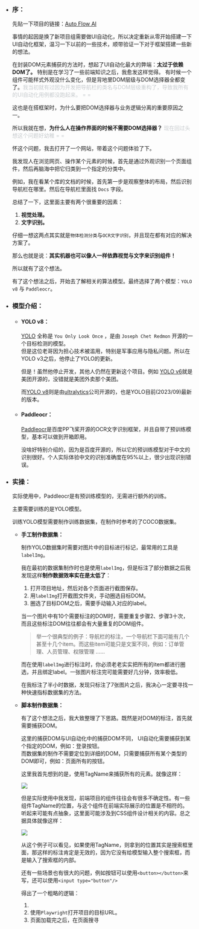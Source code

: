 - ### 序：

    先贴一下项目的链接：[Auto Flow AI](https://github.com/WongJingGitt/AutoFlowAI)

    事情的起因是换了新项目组需要做UI自动化，所以决定重新从零开始搭建一下UI自动化框架，温习一下以前的一些技术，顺带验证一下对于框架搭建一些新的想法。  
    
    在封装DOM元素捕获的方法时，想起了UI自动化最大的弊端：**太过于依赖DOM了。** 特别是在学习了一些前端知识之后，我愈发这样觉得。
    有时候一个组件可能样式外观没什么变化，但是背地里DOM层级与DOM选择器全都变了。<span style="color: rgb(198, 202, 205)">我当初就有过因为开发把导航栏的类名与DOM层级重构了，导致我所有的UI自动化用例都没跑起来。 = =</span>

    这也是在搭框架时，为什么要把DOM选择器与业务逻辑分离的重要原因之一。

    所以我就在想，**为什么人在操作界面的时候不需要DOM选择器？** <span style="color: rgb(198, 202, 205)">现在回过头想这个问题好幼稚 = =</span>

    怀这个问题，我去打开了一个网站，带着这个问题体验了下。

    我发现人在浏览网页、操作某个元素的时候，首先是通过外观识别一个页面组件，然后再脑海中把它归类到一个指定的分类中。
    
    例如，我在看某个库的文档的时候，首先第一步是观察整体的布局，然后识别导航栏在哪里。然后在导航栏里面找 `Docs` 字段。
    
    总结了一下，这里面主要有两个很重要的因素： 

    1. **视觉处理。**  
    2. **文字识别。** 

    仔细一想这两点其实就是`物体检测分类`与`OCR文字识别`，并且现在都有对应的解决方案了。

    那么也就是说：**其实机器也可以像人一样依靠视觉与文字来识别组件！**  
    
    所以就有了这个想法。

    有了这个想法之后，开始去了解相关的算法模型。最终选择了两个模型：`YOLO v8` 与 `Paddleocr`。  

- ### 模型介绍：
  
    - #### YOLO v8：
      
        [YOLO](https://pjreddie.com/) 全称是 `You Only Look Once` ，是由 `Joseph Chet Redmon` 开源的一个目标检测的模型。  
        但是这位老哥因为担心技术被滥用，特别是军事应用与隐私问题。所以在YOLO v3之后，他停止了YOLO的更新。  
  
        但是！虽然他停止开发，其他人仍然在更新这个项目。例如 [YOLO v6](https://github.com/meituan/YOLOv6)就是美团开源的，没错就是美团外卖那个美团。
        
        而[YOLO v8](https://github.com/ultralytics/ultralytics)则是由[ultralytics](https://ultralytics.com/)公司开源的，也是YOLO目前(2023/09)最新的版本。  
  
    - #### Paddleocr：
  
        [Paddleocr](https://github.com/PaddlePaddle/PaddleOCR)是百度PP飞桨开源的OCR文字识别框架，并且自带了预训练模型，基本可以做到开箱即用。 
  
        没啥好特别介绍的，因为是百度开源的，所以它的预训练模型对于中文的识别很好。个人实际体验中文的识别准确度在95%以上，很少出现识别错误。  
  
- ### 实操：

    实际使用中，Paddleocr是有预训练模型的，无需进行额外的训练。
    
    主要需要训练的是YOLO模型。  
    
    训练YOLO模型需要制作训练数据集，在制作时参考的了COCO数据集。

    - **手工制作数据集：**
        
        制作YOLO数据集时需要对图片中的目标进行标记，最常用的工具是`labelImg`。  

        我在最初的数据集制作时也是使用`labelImg`，但是标注了部分数据之后我发现这样**制作数据效率实在是太低了**：
  
        1. 打开项目地址，然后对各个页面进行截图保存。
        2. 用`labelImg`打开截图文件夹，手动圈选目标DOM。
        3. 圈选了目标DOM之后，需要手动输入对应的label。
      
        当一个图片中有10个需要标注的DOM时，需要重复步骤2、步骤3十次，而且这些标注DOM往往都会有大量重复的DOM组件。
        
        > 举一个很典型的例子：导航栏的标注，一个导航栏下面可能有几个甚至十几个item。而这些item可能只是文案不同，例如：订单管理、人员管理、权限管理 ......
  
        而在使用`labelImg`进行标注时，你必须老老实实把所有的item都进行圈选，并且绑定label。一张图片标注完可能需要好几分钟，效率极低。  

        在我标注了半小时数据，发现只标注了7张图片之后，我决心一定要寻找一种快速指标数据集的方法。  

    - **脚本制作数据集：**  
        
        有了这个想法之后，我大致整理了下思路。既然是对DOM的标注，首先就需要捕获DOM。  
  
        这里的捕获DOM与UI自动化中的捕获DOM不同，
        UI自动化需要捕获到某个指定的DOM，例如：登录按钮。  
        而数据集的制作不需要定位到详细的DOM，只需要捕获所有某个类型的DOM即可，例如：页面所有的按钮。  
        
        这里我首先想到的是，使用TagName来捕获所有的元素。就像这样：

        ![](https://wongjinggitt.github.io/images/自动化/UI自动化/AI大模型与UI自动化/使用TagName捕获元素.png)

        但是实际使用中我发现，前端项目的组件往往会有很多不确定性。有一些组件TagName的位置，与这个组件在前端实际展示的位置是不相符的。  
        听起来可能有点抽象，这里面可能涉及到CSS组件设计相关的内容。总之据具体就像这样：

        ![](https://wongjinggitt.github.io/images/自动化/UI自动化/AI大模型与UI自动化/TagName偏移.png)
        
        从这个例子可以看见，如果使用TagName，则拿到的位置其实是搜索框里面，那这样的标注肯定是无效的，因为它没有给模型输入整个搜索框，而是输入了搜索框的内部。  
        
        还有一些场景也有很大的问题，例如按钮可以使用`<button></button>`来写，还可以使用`<input type="button"/>`

        得出了一个粗略的逻辑：  
        
        1. 
        2. 使用`Playwright`打开项目的目标URL。
        3. 页面加载完之后，在页面搜寻
